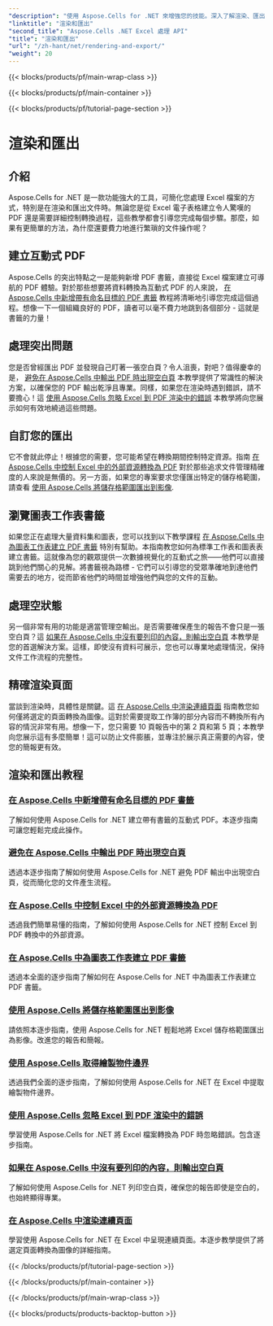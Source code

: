 ```yaml
---
"description": "使用 Aspose.Cells for .NET 來增強您的技能。深入了解渲染、匯出和建立互動式 Excel PDF 文件的教學。"
"linktitle": "渲染和匯出"
"second_title": "Aspose.Cells .NET Excel 處理 API"
"title": "渲染和匯出"
"url": "/zh-hant/net/rendering-and-export/"
"weight": 20
---
```


{{< blocks/products/pf/main-wrap-class >}}

{{< blocks/products/pf/main-container >}}

{{< blocks/products/pf/tutorial-page-section >}}

# 渲染和匯出

## 介紹

Aspose.Cells for .NET 是一款功能強大的工具，可簡化您處理 Excel 檔案的方式，特別是在渲染和匯出文件時。無論您是從 Excel 電子表格建立令人驚嘆的 PDF 還是需要詳細控制轉換過程，這些教學都會引導您完成每個步驟。那麼，如果有更簡單的方法，為什麼還要費力地進行繁瑣的文件操作呢？

## 建立互動式 PDF

Aspose.Cells 的突出特點之一是能夠新增 PDF 書籤，直接從 Excel 檔案建立可導航的 PDF 體驗。對於那些想要將資料轉換為互動式 PDF 的人來說， [在 Aspose.Cells 中新增帶有命名目標的 PDF 書籤](./add-pdf-bookmarks/) 教程將清晰地引導您完成這個過程。想像一下一個組織良好的 PDF，讀者可以毫不費力地跳到各個部分 - 這就是書籤的力量！

## 處理突出問題

您是否曾經匯出 PDF 並發現自己盯著一張空白頁？令人沮喪，對吧？值得慶幸的是， [避免在 Aspose.Cells 中輸出 PDF 時出現空白頁](./avoid-blank-page-in-output-pdf/) 本教學提供了常識性的解決方案，以確保您的 PDF 輸出乾淨且專業。同樣，如果您在渲染時遇到錯誤，請不要擔心！這 [使用 Aspose.Cells 忽略 Excel 到 PDF 渲染中的錯誤](./ignore-errors-while-rendering/) 本教學將向您展示如何有效地繞過這些問題。

## 自訂您的匯出

它不會就此停止！根據您的需要，您可能希望在轉換期間控制特定資源。指南 [在 Aspose.Cells 中控制 Excel 中的外部資源轉換為 PDF](./control-loading-of-external-resources/) 對於那些追求文件管理精確度的人來說是無價的。另一方面，如果您的專案要求您僅匯出特定的儲存格範圍，請查看 [使用 Aspose.Cells 將儲存格範圍匯出到影像](./export-range-of-cells-to-image/).

## 瀏覽圖表工作表書籤

如果您正在處理大量資料集和圖表，您可以找到以下教學課程 [在 Aspose.Cells 中為圖表工作表建立 PDF 書籤](./create-pdf-bookmark-entry-for-chart-sheet/) 特別有幫助。本指南教您如何為標準工作表和圖表表建立書籤。這就像為您的觀眾提供一次數據視覺化的互動式之旅——他們可以直接跳到他們關心的見解。將書籤視為路標 - 它們可以引導您的受眾準確地到達他們需要去的地方，從而節省他們的時間並增強他們與您的文件的互動。

## 處理空狀態

另一個非常有用的功能是適當管理空輸出。是否需要確保產生的報告不會只是一張空白頁？這 [如果在 Aspose.Cells 中沒有要列印的內容，則輸出空白頁](./output-blank-page-when-nothing-to-print/) 本教學是您的首選解決方案。這樣，即使沒有資料可展示，您也可以專業地處理情況，保持文件工作流程的完整性。

## 精確渲染頁面

當談到渲染時，具體性是關鍵。這 [在 Aspose.Cells 中渲染連續頁面](./render-limited-number-of-sequential-pages/) 指南教您如何僅將選定的頁面轉換為圖像。這對於需要提取工作簿的部分內容而不轉換所有內容的情況非常有用。想像一下，您只需要 10 頁報告中的第 2 頁和第 5 頁；本教學向您展示這有多麼簡單！這可以防止文件膨脹，並專注於展示真正需要的內容，使您的簡報更有效。

## 渲染和匯出教程
### [在 Aspose.Cells 中新增帶有命名目標的 PDF 書籤](./add-pdf-bookmarks/)
了解如何使用 Aspose.Cells for .NET 建立帶有書籤的互動式 PDF。本逐步指南可讓您輕鬆完成此操作。
### [避免在 Aspose.Cells 中輸出 PDF 時出現空白頁](./avoid-blank-page-in-output-pdf/)
透過本逐步指南了解如何使用 Aspose.Cells for .NET 避免 PDF 輸出中出現空白頁，從而簡化您的文件產生流程。
### [在 Aspose.Cells 中控制 Excel 中的外部資源轉換為 PDF](./control-loading-of-external-resources/)
透過我們簡單易懂的指南，了解如何使用 Aspose.Cells for .NET 控制 Excel 到 PDF 轉換中的外部資源。
### [在 Aspose.Cells 中為圖表工作表建立 PDF 書籤](./create-pdf-bookmark-entry-for-chart-sheet/)
透過本全面的逐步指南了解如何在 Aspose.Cells for .NET 中為圖表工作表建立 PDF 書籤。
### [使用 Aspose.Cells 將儲存格範圍匯出到影像](./export-range-of-cells-to-image/)
請依照本逐步指南，使用 Aspose.Cells for .NET 輕鬆地將 Excel 儲存格範圍匯出為影像。改進您的報告和簡報。
### [使用 Aspose.Cells 取得繪製物件邊界](./get-draw-object-and-bound/)
透過我們全面的逐步指南，了解如何使用 Aspose.Cells for .NET 在 Excel 中提取繪製物件邊界。
### [使用 Aspose.Cells 忽略 Excel 到 PDF 渲染中的錯誤](./ignore-errors-while-rendering/)
學習使用 Aspose.Cells for .NET 將 Excel 檔案轉換為 PDF 時忽略錯誤。包含逐步指南。
### [如果在 Aspose.Cells 中沒有要列印的內容，則輸出空白頁](./output-blank-page-when-nothing-to-print/)
了解如何使用 Aspose.Cells for .NET 列印空白頁，確保您的報告即使是空白的，也始終顯得專業。
### [在 Aspose.Cells 中渲染連續頁面](./render-limited-number-of-sequential-pages/)
學習使用 Aspose.Cells for .NET 在 Excel 中呈現連續頁面。本逐步教學提供了將選定頁面轉換為圖像的詳細指南。

{{< /blocks/products/pf/tutorial-page-section >}}

{{< /blocks/products/pf/main-container >}}

{{< /blocks/products/pf/main-wrap-class >}}

{{< blocks/products/products-backtop-button >}}